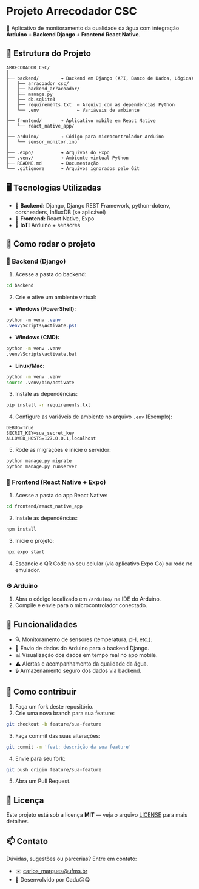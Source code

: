 # Projeto Arrecodador CSC

🚀 Aplicativo de monitoramento da qualidade da água com integração **Arduino + Backend Django + Frontend React Native**.

## 📂 Estrutura do Projeto

```
ARRECODADOR_CSC/
│
├── backend/        → Backend em Django (API, Banco de Dados, Lógica)
│   ├── arracoador_csc/
│   ├── backend_arracoador/
│   ├── manage.py
│   ├── db.sqlite3
│   ├── requirements.txt  ← Arquivo com as dependências Python
│   └── .env              ← Variáveis de ambiente
│
├── frontend/       → Aplicativo mobile em React Native
│   └── react_native_app/
│
├── arduino/        → Código para microcontrolador Arduino
│   └── sensor_monitor.ino
│
├── .expo/          → Arquivos do Expo
├── .venv/          → Ambiente virtual Python
├── README.md       → Documentação
└── .gitignore      → Arquivos ignorados pelo Git
```

## 🖥️ Tecnologias Utilizadas

- 🔌 **Backend:** Django, Django REST Framework, python-dotenv, corsheaders, InfluxDB (se aplicável)
- 📱 **Frontend:** React Native, Expo
- 🤖 **IoT:** Arduino + sensores

## 🔧 Como rodar o projeto

### 🐍 Backend (Django)

1. Acesse a pasta do backend:

```bash
cd backend
```

2. Crie e ative um ambiente virtual:

- **Windows (PowerShell):**

```powershell
python -m venv .venv
.venv\Scripts\Activate.ps1
```

- **Windows (CMD):**

```cmd
python -m venv .venv
.venv\Scripts\activate.bat
```

- **Linux/Mac:**

```bash
python -m venv .venv
source .venv/bin/activate
```

3. Instale as dependências:

```bash
pip install -r requirements.txt
```

4. Configure as variáveis de ambiente no arquivo `.env` (Exemplo):

```
DEBUG=True
SECRET_KEY=sua_secret_key
ALLOWED_HOSTS=127.0.0.1,localhost
```

5. Rode as migrações e inicie o servidor:

```bash
python manage.py migrate
python manage.py runserver
```

### 📱 Frontend (React Native + Expo)

1. Acesse a pasta do app React Native:

```bash
cd frontend/react_native_app
```

2. Instale as dependências:

```bash
npm install
```

3. Inicie o projeto:

```bash
npx expo start
```

4. Escaneie o QR Code no seu celular (via aplicativo Expo Go) ou rode no emulador.

### ⚙️ Arduino

1. Abra o código localizado em `/arduino/` na IDE do Arduino.
2. Compile e envie para o microcontrolador conectado.

## 🚀 Funcionalidades

- 🔍 Monitoramento de sensores (temperatura, pH, etc.).
- 🔗 Envio de dados do Arduino para o backend Django.
- 📊 Visualização dos dados em tempo real no app mobile.
- ⚠️ Alertas e acompanhamento da qualidade da água.
- 🔒 Armazenamento seguro dos dados via backend.

## 🤝 Como contribuir

1. Faça um fork deste repositório.
2. Crie uma nova branch para sua feature:

```bash
git checkout -b feature/sua-feature
```

3. Faça commit das suas alterações:

```bash
git commit -m 'feat: descrição da sua feature'
```

4. Envie para seu fork:

```bash
git push origin feature/sua-feature
```

5. Abra um Pull Request.

## 📄 Licença

Este projeto está sob a licença **MIT** — veja o arquivo [LICENSE](LICENSE) para mais detalhes.

## 📫 Contato

Dúvidas, sugestões ou parcerias? Entre em contato:

- ✉️ carlos_marques@ufms.br
- 🚀 Desenvolvido por Cadu😗😋
